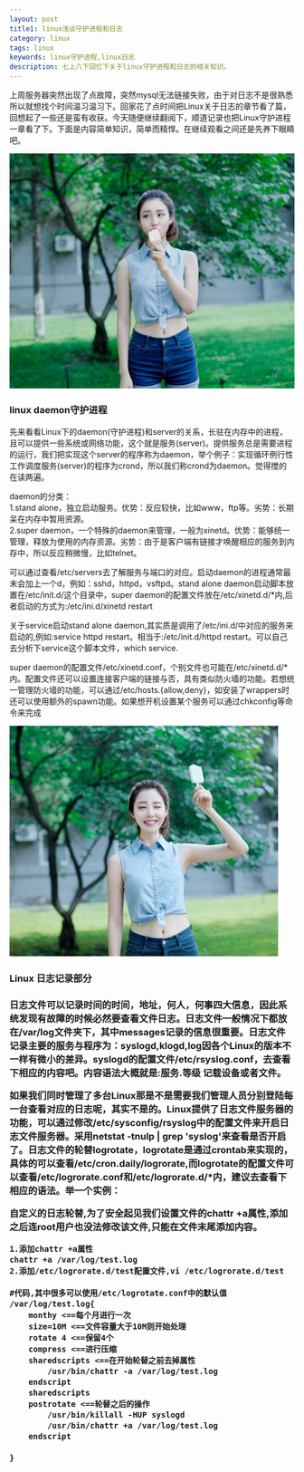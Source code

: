 ```yaml
---
layout: post
title1: linux浅谈守护进程和日志
category: linux
tags: linux
keywords: linux守护进程,linux日志
description: 七上八下回忆下关于linux守护进程和日志的相关知识。
---
```

<p>上周服务器突然出现了点故障，突然mysql无法链接失败，由于对日志不是很熟悉所以就想找个时间温习温习下。回家花了点时间把Linux关于日志的章节看了篇，回想起了一些还是蛮有收获。今天随便继续翻阅下，顺道记录也把Linux守护进程一章看了下。下面是内容简单知识，简单而精悍。在继续观看之间还是先养下眼睛吧。</p>
<p><img src="/assets/img/beauty/xiaohua-.jpg"></p>

<h3>linux daemon守护进程</h3>

<p>先来看看Linux下的daemon(守护进程)和server的关系，长驻在内存中的进程，且可以提供一些系统或网络功能，这个就是服务(server)。提供服务总是需要进程的运行，我们把实现这个server的程序称为daemon，举个例子：实现循环例行性工作调度服务(server)的程序为crond，所以我们称crond为daemon。觉得搅的在读两遍。</p>
<p>daemon的分类：<br/>
1.stand alone，独立启动服务。优势：反应较快，比如www，ftp等。劣势：长期呆在内存中暂用资源。<br/>
2.super daemon，一个特殊的daemon来管理，一般为xinetd。优势：能够统一管理，释放为使用的内存资源。劣势：由于是客户端有链接才唤醒相应的服务到内存中，所以反应稍微慢，比如telnet。</p>
<p>可以通过查看/etc/servers去了解服务与端口的对应。启动daemon的进程通常最末会加上一个d，例如：sshd，httpd，vsftpd。stand alone daemon启动脚本放置在/etc/init.d/这个目录中，super daemon的配置文件放在/etc/xinetd.d/*内,后者启动的方式为:/etc/ini.d/xinetd restart</p>
<p>关于service启动stand alone daemon,其实质是调用了/etc/ini.d/中对应的服务来启动的,例如:service httpd restart。相当于:/etc/init.d/httpd restart。可以自己去分析下service这个脚本文件，which service.</p>
<p>super daemon的配置文件/etc/xinetd.conf，个别文件也可能在/etc/xinetd.d/*内。配置文件还可以设置连接客户端的链接与否，具有类似防火墙的功能。若想统一管理防火墙的功能，可以通过/etc/hosts.{allow,deny}，如安装了wrappers时还可以使用额外的spawn功能。如果想开机设置某个服务可以通过chkconfig等命令来完成</p>
<p><img src="/assets/img/beauty/xiaohua-1.jpg"></p>

<h3>Linux 日志记录部分<h3>

<p>日志文件可以记录时间的时间，地址，何人，何事四大信息，因此系统发现有故障的时候必然要查看文件日志。日志文件一般情况下都放在/var/log文件夹下，其中messages记录的信息很重要。日志文件记录主要的服务与程序为：syslogd,klogd,log因各个Linux的版本不一样有微小的差异。syslogd的配置文件/etc/rsyslog.conf，去查看下相应的内容吧。内容语法大概就是:服务.等级 记载设备或者文件。</p>
<p>如果我们同时管理了多台Linux那是不是需要我们管理人员分别登陆每一台查看对应的日志呢，其实不是的。Linux提供了日志文件服务器的功能，可以通过修改/etc/sysconfig/rsyslog中的配置文件来开启日志文件服务器。采用netstat -tnulp | grep 'syslog'来查看是否开启了。日志文件的轮替logrotate，logrotate是通过crontab来实现的，具体的可以查看/etc/cron.daily/logrorate,而logrotate的配置文件可以查看/etc/logrorate.conf和/etc/logrorate.d/*内，建议去查看下相应的语法。举一个实例：</p>
<p>自定义的日志轮替,为了安全起见我们设置文件的chattr +a属性,添加之后连root用户也没法修改该文件,只能在文件末尾添加内容。</p>
	
	1.添加chattr +a属性
	chattr +a /var/log/test.log
	2.添加/etc/logrorate.d/test配置文件,vi /etc/logrorate.d/test
	
	#代码,其中很多可以使用/etc/logrotate.conf中的默认值
	/var/log/test.log{
		monthy <==每个月进行一次
		size=10M <==文件容量大于10M则开始处理
		rotate 4 <==保留4个
		compress <==进行压缩
		sharedscripts <==在开始轮替之前去掉属性
			/usr/bin/chattr -a /var/log/test.log
		endscript
		sharedscripts
		postrotate <==轮替之后的操作
			/usr/bin/killall -HUP syslogd
			/usr/bin/chattr +a /var/log/test.log
		endscript			
	
	}

